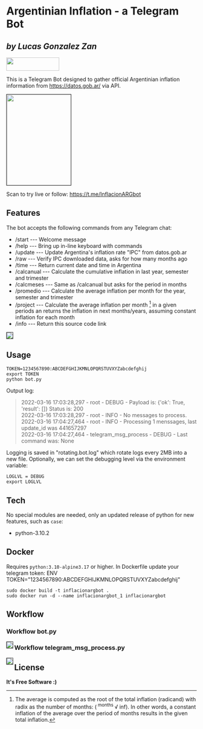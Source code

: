 
# Argentinian Inflation - a Telegram Bot
## _by Lucas Gonzalez Zan_



 <img src="logo.jpg"  width="140" height="35" href="https://www.linkedin.com/in/lucasgonzalezzan" />


This is a Telegram Bot designed to gather official Argentinian inflation information from https://datos.gob.ar/ via API.

 <img src="link.jpg"  width="170" height="240" border="1" align="center" />

Scan to try live or follow: https://t.me/InflacionARGbot

## Features

The bot accepts the following commands from any Telegram chat:

- /start 	---	Welcome message
- /help  	---	Bring up in-line keyboard with commands
- /update  	---	Update Argentina's inflation rate "IPC" from datos.gob.ar
- /raw --- Verify IPC downloaded data, asks for how many months ago
- /time  	---	Return current date and time in Argentina
- /calcanual   --- Calculate the cumulative inflation in last year, semester and trimester
- /calcmeses  ---	Same as /calcanual  but asks for the period in months
- /promedio --- Calculate the average inflation per month for the year, semester and trimester
- /project --- Calculate the average inflation per month [^1] in a given periods an returns the inflation in next months/years, assuming constant inflation for each month
- /info --- Return this source code link

[^1]: The average is computed as the root of the total inflation (radicand) with radix as the number of months:
(<sup> months </sup> √ inf). In other words, a constant inflation of the average over the period of months results in the given total inflation.

<!-- [![](livebot.gif), align=center]()
 --> 

 <img src="livebot.gif"   border="1" align="center" />


## Usage

 ```
TOKEN=1234567890:ABCDEFGHIJKMNLOPQRSTUVXYZabcdefghij 
export TOKEN
python bot.py
```

Output log:
> 2022-03-16 17:03:28,297 - root - DEBUG - Payload is: {'ok': True, 'result': []} Status is: 200 <br/>
> 2022-03-16 17:03:28,297 - root - INFO - No messages to process. <br/>
> 2022-03-16 17:04:27,464 - root - INFO - Processing 1 menssages, last update_id was 441657297 <br/>
> 2022-03-16 17:04:27,464 - telegram_msg_process - DEBUG - Last command was: None <br/>

Logging is saved in "rotating.bot.log" which rotate logs every 2MB into a new file. Optionally, we can set the debugging level via the environment variable:
``` 
LOGLVL = DEBUG
export LOGLVL
```





## Tech

No special modules are needed, only an updated release of python for new features, such as `case`:

- python-3.10.2


## Docker

Requires `python:3.10-alpine3.17` or higher.
In Dockerfile update your telegram token:
ENV TOKEN="1234567890:ABCDEFGHIJKMNLOPQRSTUVXYZabcdefghij"

```
sudo docker build -t inflacionargbot . 
sudo docker run -d --name inflacionargbot_1 inflacionargbot 
```

## Workflow

### Workflow bot.py
 <img src="workflow_inflation_bot.svg"   border="1" align="left" />

### Workflow telegram_msg_process.py

 <img src="workflow_inflation_msg_process.svg"   border="1" align="left" />


## License



**It's Free Software :)**
